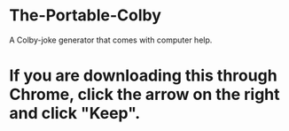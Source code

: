 # The-Portable-Colby
A Colby-joke generator that comes with computer help.
# If you are downloading this through Chrome, click the arrow on the right and click "Keep".
